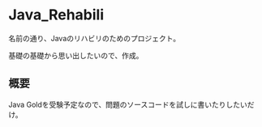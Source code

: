# Java_Rehabili
名前の通り、Javaのリハビリのためのプロジェクト。

基礎の基礎から思い出したいので、作成。

## 概要
Java Goldを受験予定なので、問題のソースコードを試しに書いたりしたいだけ。
